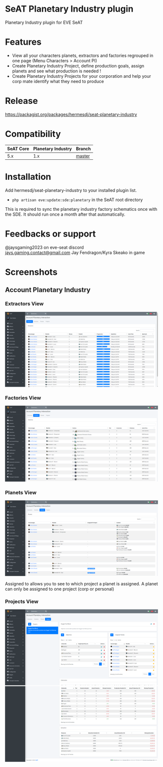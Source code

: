 # SeAT Planetary Industry plugin

Planetary Industry plugin for EVE SeAT

# Features

* View all your characters planets, extractors and factories regrouped in one page (Menu Characters > Account PI)
* Create Planetary Industry Project, define production goals, assign planets and see what production is needed !
* Create Planetary Industry Projects for your corporation and help your corp mate identify what they need to produce

# Release

https://packagist.org/packages/hermesdj/seat-planetary-industry

# Compatibility

| SeAT Core | Planetary Industry | Branch                                                                    |
|-----------|--------------------|---------------------------------------------------------------------------|
| 5.x       | 1.x                | [master](https://github.com/hermesdj/seat-planetary-industry/tree/master) |

# Installation

Add hermesdj/seat-planetary-industry to your installed plugin list.

* `php artisan eve:update:sde:planetary` in the SeAT root directory

This is required to sync the planetary industry factory schematics once with the SDE. It should run once a month after
that automatically.

# Feedbacks or support

@jaysgaming2023 on eve-seat discord  
jays.gaming.contact@gmail.com
Jay Fendragon/Kyra Skeako in game

# Screenshots

## Account Planetary Industry

### Extractors View

![Extractors](./img/account_extractors.png "Account Extractors")

### Factories View

![Factories](./img/account_factories.png "Account Factories")

### Planets View

![Planets](./img/account_planets.png "Account Planets")

Assigned to allows you to see to which project a planet is assigned. A planet can only be assigned to one project (corp
or personal)

### Projects View

![Project Top](./img/account_project_1.png "Project Top")
![Project Bottom](./img/account_project_2.png "Project Bottom")
